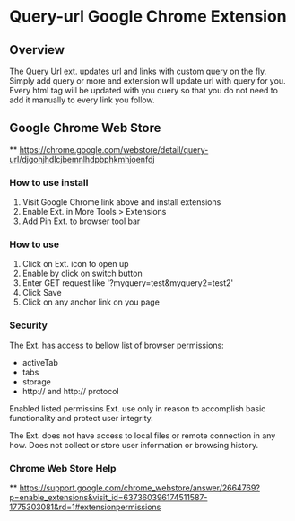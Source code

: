 # Query-url Google Chrome Extension

## Overview

The Query Url ext. updates url and links with custom query on the fly.
Simply add query or more and extension will update url with query for you. Every html <a> tag will be updated with you query so that you do not need to add it manually to every link you follow. 

## Google Chrome Web Store

** https://chrome.google.com/webstore/detail/query-url/djgohjhdlcjbemnlhdpbphkmhjoenfdj

### How to use install

1. Visit Google Chrome link above and install extensions
1. Enable Ext. in More Tools > Extensions
1. Add Pin Ext. to browser tool bar

### How to use

1. Click on Ext. icon to open up
1. Enable by click on switch button
1. Enter GET request like '?myquery=test&myquery2=test2'
1. Click Save
1. Click on any anchor link on you page

### Security

The Ext. has access to bellow list of browser permissions:

* activeTab
* tabs
* storage
* http:// and http:// protocol

Enabled listed permissins Ext. use only in reason to accomplish basic functionality and protect user integrity. 

The Ext. does not have access to local files or remote connection in any how. Does not collect or store user information or browsing history. 

### Chrome Web Store Help

** https://support.google.com/chrome_webstore/answer/2664769?p=enable_extensions&visit_id=637360396174511587-1775303081&rd=1#extensionpermissions

